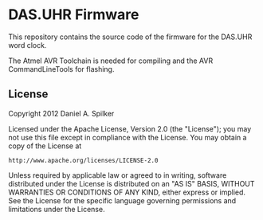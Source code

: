 DAS.UHR Firmware
================

This repository contains the source code of the firmware for the DAS.UHR word clock.

The Atmel AVR Toolchain is needed for compiling and the AVR CommandLineTools for flashing.


License
-------

Copyright 2012 Daniel A. Spilker

Licensed under the Apache License, Version 2.0 (the "License");
you may not use this file except in compliance with the License.
You may obtain a copy of the License at

    http://www.apache.org/licenses/LICENSE-2.0

Unless required by applicable law or agreed to in writing, software
distributed under the License is distributed on an "AS IS" BASIS,
WITHOUT WARRANTIES OR CONDITIONS OF ANY KIND, either express or implied.
See the License for the specific language governing permissions and
limitations under the License.
